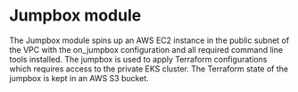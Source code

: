 # Jumpbox module
The Jumpbox module spins up an AWS EC2 instance in the public subnet of the
VPC with the on_jumpbox configuration and all required command line tools
installed. The jumpbox is used to apply Terraform configurations which requires
access to the private EKS cluster. The Terraform state of the jumpbox is kept
in an AWS S3 bucket.
